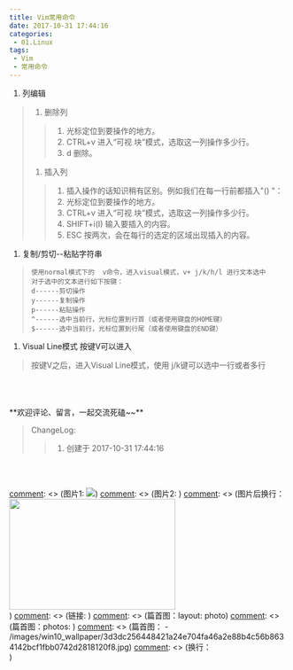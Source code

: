 ```yaml
---
title: Vim常用命令
date: 2017-10-31 17:44:16
categories:
 - 01.Linux
tags:
 - Vim
 - 常用命令
---
```


1. 列编辑

> 1. 删除列
>> 1. 光标定位到要操作的地方。
>> 1. CTRL+v 进入“可视 块”模式，选取这一列操作多少行。
>> 1. d 删除。
> 1. 插入列
>> 1. 插入操作的话知识稍有区别。例如我们在每一行前都插入"() "：
>> 1. 光标定位到要操作的地方。
>> 1. CTRL+v 进入“可视 块”模式，选取这一列操作多少行。
>> 1. SHIFT+i(I) 输入要插入的内容。
>> 1. ESC 按两次，会在每行的选定的区域出现插入的内容。
<!--more-->

1. 复制/剪切--粘贴字符串

>     使用normal模式下的  v命令，进入visual模式，v+ j/k/h/l 进行文本选中
>     对于选中的文本进行如下按键：
>     d------剪切操作
>     y------复制操作
>     p------粘贴操作
>     ^------选中当前行，光标位置到行首（或者使用键盘的HOME键）
>     $------选中当前行，光标位置到行尾（或者使用键盘的END键）

1. Visual Line模式  按键V可以进入

> 按键V之后，进入Visual Line模式，使用 j/k键可以选中一行或者多行


<br/>
<br/>
<br/>
**欢迎评论、留言，一起交流死磕~~**

> ChangeLog:
>> 1. 创建于 2017-10-31 17:44:16

<br/>
<br/>

[comment]: <> (这是注释)
[comment]: <> (*斜体*)
[comment]: <> (**粗体**)
[comment]: <> (图片1: ![](url))
[comment]: <> (图片2:  <img src="./xxx.png" width = "300" height = "200" alt="" align=left />)
[comment]: <> (图片后换行：<div style="clear:both;"/> )
[comment]: <> (链接: [](url))
[comment]: <> (篇首图：layout: photo)
[comment]: <> (篇首图：photos: )
[comment]: <> (篇首图： - /images/win10_wallpaper/3d3dc256448421a24e704fa46a2e88b4c56b8634142bcf1fbb0742d2818120f8.jpg)
[comment]: <> (换行：<br/>)
